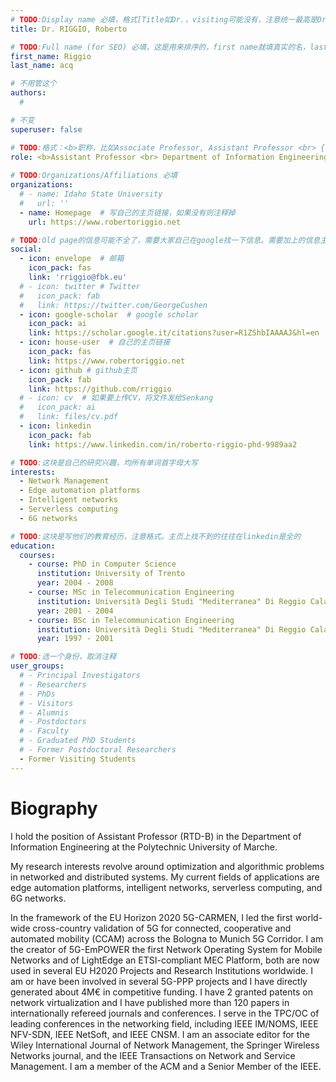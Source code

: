 ```yaml
---
# TODO:Display name 必填，格式[Title如Dr.，visiting可能没有，注意统一最高是Dr. 而不是Prof.] [全大写的Last name][, ][首字母大写的Last name]
title: Dr. RIGGIO, Roberto

# TODO:Full name (for SEO) 必填，这是用来排序的，first name就填真实的名，last_name一定按照excel填写
first_name: Riggio   
last_name: acq

# 不用管这个
authors:
  # 

# 不变
superuser: false

# TODO:格式：<b>职称，比如Associate Professor, Assistant Professor <br> {工作单位}, {工作国家:China、USA等}</b>
role: <b>Assistant Professor <br> Department of Information Engineering, <br>Polytechnic University of Marche, Ancona, Italy</b>
 
# TODO:Organizations/Affiliations 必填
organizations:
  # - name: Idaho State University 
  #   url: ''
  - name: Homepage  # 写自己的主页链接，如果没有则注释掉
    url: https://www.robertoriggio.net

# TODO:Old page的信息可能不全了，需要大家自己在google找一下信息。需要加上的信息主要包含email、google scholar、个人主页、linkedin
social:
  - icon: envelope  # 邮箱
    icon_pack: fas
    link: 'rriggio@fbk.eu'
  # - icon: twitter # Twitter
  #   icon_pack: fab  
  #   link: https://twitter.com/GeorgeCushen
  - icon: google-scholar  # google scholar
    icon_pack: ai
    link: https://scholar.google.it/citations?user=R1ZShbIAAAAJ&hl=en
  - icon: house-user  # 自己的主页链接
    icon_pack: fas
    link: https://www.robertoriggio.net
  - icon: github # github主页
    icon_pack: fab   
    link: https://github.com/rriggio
  # - icon: cv  # 如果要上传CV，将文件发给Senkang
  #   icon_pack: ai
  #   link: files/cv.pdf
  - icon: linkedin 
    icon_pack: fab
    link: https://www.linkedin.com/in/roberto-riggio-phd-9989aa2

# TODO:这块是自己的研究兴趣，均所有单词首字母大写
interests:
  - Network Management
  - Edge automation platforms
  - Intelligent networks
  - Serverless computing
  - 6G networks

# TODO:这块是写他们的教育经历，注意格式。主页上找不到的往往在linkedin是全的
education:
  courses:
    - course: PhD in Computer Science
      institution: University of Trento
      year: 2004 - 2008
    - course: MSc in Telecommunication Engineering
      institution: Università Degli Studi "Mediterranea" Di Reggio Calabria
      year: 2001 - 2004
    - course: BSc in Telecommunication Engineering
      institution: Università Degli Studi "Mediterranea" Di Reggio Calabria
      year: 1997 - 2001

# TODO:选一个身份，取消注释
user_groups:
  # - Principal Investigators
  # - Researchers
  # - PhDs
  # - Visitors
  # - Alumnis
  # - Postdoctors
  # - Faculty
  # - Graduated PhD Students
  # - Former Postdoctoral Researchers
  - Former Visiting Students
---
```

<!-- TODO:写自己的Biography -->
# Biography
<!-- 这部分不要写他们的PhD招生信息，直接复制他们主页的个人简介。实在没有，在excel备注一下{个人资料缺失}再提交给我 -->
<!-- <p style="text-align:justify">  -->
I hold the position of Assistant Professor (RTD-B) in the Department of Information Engineering at the Polytechnic University of Marche. 

My research interests revolve around optimization and algorithmic problems in networked and distributed systems. My current fields of applications are edge automation platforms, intelligent networks, serverless computing, and 6G networks.

In the framework of the EU Horizon 2020 5G-CARMEN, I led the first world-wide cross-country validation of 5G for connected, cooperative and automated mobility (CCAM) across the Bologna to Munich 5G Corridor. I am the creator of 5G-EmPOWER the first Network Operating System for Mobile Networks and of LightEdge an ETSI-compliant MEC Platform, both are now used in several EU H2020 Projects and Research Institutions worldwide. I am or have been involved in several 5G-PPP projects and I have directly generated about 4M€ in competitive funding. I have 2 granted patents on network virtualization and I have published more than 120 papers in internationally refereed journals and conferences. I serve in the TPC/OC of leading conferences in the networking field, including IEEE IM/NOMS, IEEE NFV-SDN, IEEE NetSoft, and IEEE CNSM. I am an associate editor for the Wiley International Journal of Network Management, the Springer Wireless Networks journal, and the IEEE Transactions on Network and Service Management. I am a member of the ACM and a Senior Member of the IEEE.
